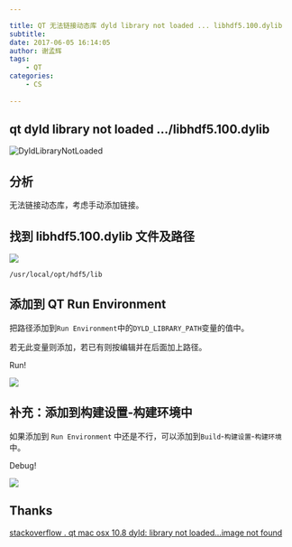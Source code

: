 ```yaml
---

title: QT 无法链接动态库 dyld library not loaded ... libhdf5.100.dylib
subtitle: 
date: 2017-06-05 16:14:05
author: 谢孟辉
tags:
	- QT
categories: 
	- CS
	
---
```


## qt dyld library not loaded .../libhdf5.100.dylib


![DyldLibraryNotLoaded](http://ojlsgreog.bkt.clouddn.com/DyldLibraryNotLoaded.png)

## 分析

无法链接动态库，考虑手动添加链接。

## 找到 libhdf5.100.dylib 文件及路径

![](http://ojlsgreog.bkt.clouddn.com/hdf5-lib-dylib.jpg)

	/usr/local/opt/hdf5/lib
	
## 添加到 QT Run Environment


把路径添加到`Run Environment`中的`DYLD_LIBRARY_PATH`变量的值中。

若无此变量则添加，若已有则按编辑并在后面加上路径。

Run!

![](http://ojlsgreog.bkt.clouddn.com/QTRunEnvironment.jpg)


## 补充：添加到构建设置-构建环境中

如果添加到 `Run Environment` 中还是不行，可以添加到`Build`-`构建设置`-`构建环境`中。

Debug!

![](http://ojlsgreog.bkt.clouddn.com/QtDebugEnvironment.jpg)

## Thanks

[stackoverflow . qt mac osx 10.8 dyld: library not loaded…image not found](http://stackoverflow.com/questions/13611740/qt-mac-osx-10-8-dyld-library-not-loaded-image-not-found)